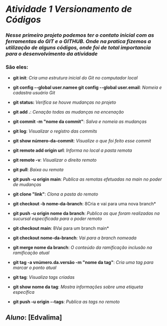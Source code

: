 # ***Atividade 1 Versionamento de Códigos***



### *Nesse primeiro projeto podemos ter o contato inicial com as ferramentas do GIT e o GITHUB. Onde na pratica fizemos a utilização de alguns códigos, onde foi de total importancia para o desenvolvimento da atividade*

### São eles:

+ **git init**: *Cria uma estrutura inicial do Git no computador local*

+ **git config --global user.namee git config --global user.email**: *Nomeia e cadastra usuário Git*

+ **git status:** *Verifica se houve mudanças no projeto*

+ **git add .**: *Cenação todas as mudanças na encenação*

+ **git commit -m "nome da commit"**: *Salva e nomeia as mudanças*

+ **git log**: *Visualizar o registro das commits*

+ **git show número-da-commit**: *Visualize o que foi feito esse commit*

+ **git remote add origin url**: *Informa no local a pasta remota*

+ **git remote -v**: *Visualizar o direito remoto*

+ **git pull**: *Baixa ou remota*

+ **git push -u origin main**: *Publica as remotas efetuadas na main no poder de mudanças*

+ **git clone "link"**: *Clona a pasta do remoto*

+ **git checkout -b nome-da-branch**: 8Cria e vai para uma nova branch*

+ **git push -u origin nome da branch**: *Publica as que foram realizadas na sucursal especificada para o poder remoto*

+ **git checkout main**: 8Vai para um branch main*

+ **git checkout nome-da-branch**: *Vai para a branch nomeada*

+ **git merge nome da branch**: *O conteúdo da ramificação inclusão na ramificação atual*

+ **git tag -a vnúmero.da.versão -m "nome da tag"**: *Cria uma tag para marcar o ponto atual*

+ **git tag**: *Visualiza tags criadas*

+ **git show nome da tag**: *Mostra informações sobre uma etiqueta específica*

+ **git push -u origin --tags**: *Publica as tags no remoto*


## ***Aluno***: [Edvalima]